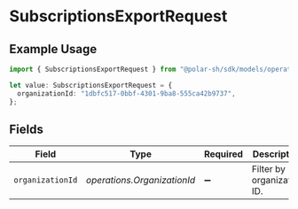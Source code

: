 # SubscriptionsExportRequest

## Example Usage

```typescript
import { SubscriptionsExportRequest } from "@polar-sh/sdk/models/operations/subscriptionsexport.js";

let value: SubscriptionsExportRequest = {
  organizationId: "1dbfc517-0bbf-4301-9ba8-555ca42b9737",
};
```

## Fields

| Field                       | Type                        | Required                    | Description                 |
| --------------------------- | --------------------------- | --------------------------- | --------------------------- |
| `organizationId`            | *operations.OrganizationId* | :heavy_minus_sign:          | Filter by organization ID.  |